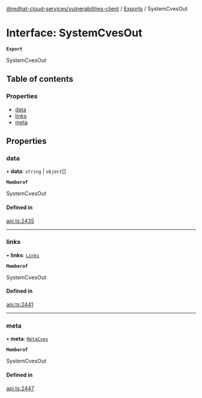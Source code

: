[@redhat-cloud-services/vulnerabilities-client](../README.md) / [Exports](../modules.md) / SystemCvesOut

# Interface: SystemCvesOut

**`Export`**

SystemCvesOut

## Table of contents

### Properties

- [data](SystemCvesOut.md#data)
- [links](SystemCvesOut.md#links)
- [meta](SystemCvesOut.md#meta)

## Properties

### data

• **data**: `string` \| `object`[]

**`Memberof`**

SystemCvesOut

#### Defined in

[api.ts:2435](https://github.com/RedHatInsights/javascript-clients/blob/main/packages/vulnerabilities/git-api/api.ts#L2435)

___

### links

• **links**: [`Links`](Links.md)

**`Memberof`**

SystemCvesOut

#### Defined in

[api.ts:2441](https://github.com/RedHatInsights/javascript-clients/blob/main/packages/vulnerabilities/git-api/api.ts#L2441)

___

### meta

• **meta**: [`MetaCves`](MetaCves.md)

**`Memberof`**

SystemCvesOut

#### Defined in

[api.ts:2447](https://github.com/RedHatInsights/javascript-clients/blob/main/packages/vulnerabilities/git-api/api.ts#L2447)
